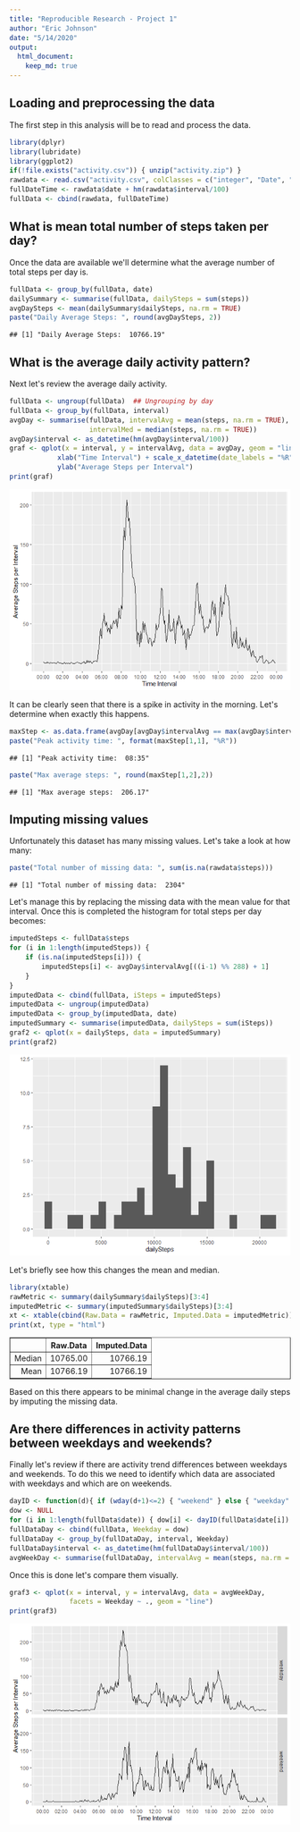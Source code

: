 ```yaml
---
title: "Reproducible Research - Project 1"
author: "Eric Johnson"
date: "5/14/2020"
output: 
  html_document:
    keep_md: true
---
```


## Loading and preprocessing the data
The first step in this analysis will be to read and process the data. 


```r
library(dplyr)
library(lubridate)
library(ggplot2)
if(!file.exists("activity.csv")) { unzip("activity.zip") }
rawdata <- read.csv("activity.csv", colClasses = c("integer", "Date", "integer"))
fullDateTime <- rawdata$date + hm(rawdata$interval/100)
fullData <- cbind(rawdata, fullDateTime)
```


## What is mean total number of steps taken per day?
Once the data are available we'll determine what the average number of total steps per day is.


```r
fullData <- group_by(fullData, date)
dailySummary <- summarise(fullData, dailySteps = sum(steps))
avgDaySteps <- mean(dailySummary$dailySteps, na.rm = TRUE)
paste("Daily Average Steps: ", round(avgDaySteps, 2))
```

```
## [1] "Daily Average Steps:  10766.19"
```


## What is the average daily activity pattern?
Next let's review the average daily activity.


```r
fullData <- ungroup(fullData)  ## Ungrouping by day
fullData <- group_by(fullData, interval)
avgDay <- summarise(fullData, intervalAvg = mean(steps, na.rm = TRUE), 
                    intervalMed = median(steps, na.rm = TRUE))
avgDay$interval <- as_datetime(hm(avgDay$interval/100))
graf <- qplot(x = interval, y = intervalAvg, data = avgDay, geom = "line") +
            xlab("Time Interval") + scale_x_datetime(date_labels = "%R", date_breaks = "2 hours") +
            ylab("Average Steps per Interval")
print(graf)
```

![](PA1_template_files/figure-html/dailyactiviygraph-1.png)<!-- -->

It can be clearly seen that there is a spike in activity in the morning. Let's determine when 
exactly this happens.


```r
maxStep <- as.data.frame(avgDay[avgDay$intervalAvg == max(avgDay$intervalAvg),])
paste("Peak activity time: ", format(maxStep[1,1], "%R"))
```

```
## [1] "Peak activity time:  08:35"
```

```r
paste("Max average steps: ", round(maxStep[1,2],2))
```

```
## [1] "Max average steps:  206.17"
```

## Imputing missing values
Unfortunately this dataset has many missing values. Let's take a look at how many:


```r
paste("Total number of missing data: ", sum(is.na(rawdata$steps)))
```

```
## [1] "Total number of missing data:  2304"
```

Let's manage this by replacing the missing data with the mean value for that interval. Once this
is completed the histogram for total steps per day becomes:

```r
imputedSteps <- fullData$steps
for (i in 1:length(imputedSteps)) {
    if (is.na(imputedSteps[i])) {
        imputedSteps[i] <- avgDay$intervalAvg[((i-1) %% 288) + 1]
    }
}
imputedData <- cbind(fullData, iSteps = imputedSteps)
imputedData <- ungroup(imputedData)
imputedData <- group_by(imputedData, date)
imputedSummary <- summarise(imputedData, dailySteps = sum(iSteps))
graf2 <- qplot(x = dailySteps, data = imputedSummary)
print(graf2)
```

![](PA1_template_files/figure-html/imputing.data-1.png)<!-- -->

Let's briefly see how this changes the mean and median.


```r
library(xtable)
rawMetric <- summary(dailySummary$dailySteps)[3:4]
imputedMetric <- summary(imputedSummary$dailySteps)[3:4]
xt <- xtable(cbind(Raw.Data = rawMetric, Imputed.Data = imputedMetric))
print(xt, type = "html")
```

<!-- html table generated in R 3.6.2 by xtable 1.8-4 package -->
<!-- Fri May 15 12:28:04 2020 -->
<table border=1>
<tr> <th>  </th> <th> Raw.Data </th> <th> Imputed.Data </th>  </tr>
  <tr> <td align="right"> Median </td> <td align="right"> 10765.00 </td> <td align="right"> 10766.19 </td> </tr>
  <tr> <td align="right"> Mean </td> <td align="right"> 10766.19 </td> <td align="right"> 10766.19 </td> </tr>
   </table>

Based on this there appears to be minimal change in the average daily steps by imputing the missing
data.

## Are there differences in activity patterns between weekdays and weekends?
Finally let's review if there are activity trend differences between weekdays and weekends. To do
this we need to identify which data are associated with weekdays and which are on weekends.


```r
dayID <- function(d){ if (wday(d+1)<=2) { "weekend" } else { "weekday" } }
dow <- NULL
for (i in 1:length(fullData$date)) { dow[i] <- dayID(fullData$date[i]) }
fullDataDay <- cbind(fullData, Weekday = dow)
fullDataDay <- group_by(fullDataDay, interval, Weekday)
fullDataDay$interval <- as_datetime(hm(fullDataDay$interval/100))
avgWeekDay <- summarise(fullDataDay, intervalAvg = mean(steps, na.rm = TRUE))
```

Once this is done let's compare them visually.


```r
graf3 <- qplot(x = interval, y = intervalAvg, data = avgWeekDay, 
               facets = Weekday ~ ., geom = "line")
print(graf3)
```

![](PA1_template_files/figure-html/compareGraph-1.png)<!-- -->
